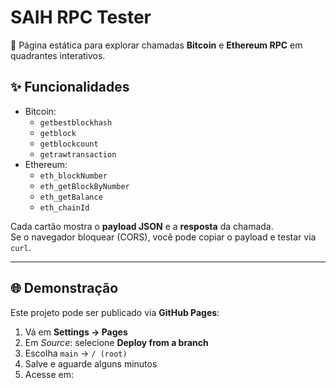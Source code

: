 # SAIH RPC Tester

🚀 Página estática para explorar chamadas **Bitcoin** e **Ethereum RPC** em quadrantes interativos.

## ✨ Funcionalidades
- Bitcoin:
  - `getbestblockhash`
  - `getblock`
  - `getblockcount`
  - `getrawtransaction`
- Ethereum:
  - `eth_blockNumber`
  - `eth_getBlockByNumber`
  - `eth_getBalance`
  - `eth_chainId`

Cada cartão mostra o **payload JSON** e a **resposta** da chamada.  
Se o navegador bloquear (CORS), você pode copiar o payload e testar via `curl`.

---

## 🌐 Demonstração
Este projeto pode ser publicado via **GitHub Pages**:

1. Vá em **Settings → Pages**
2. Em *Source*: selecione **Deploy from a branch**
3. Escolha `main` → `/ (root)`
4. Salve e aguarde alguns minutos
5. Acesse em:  
